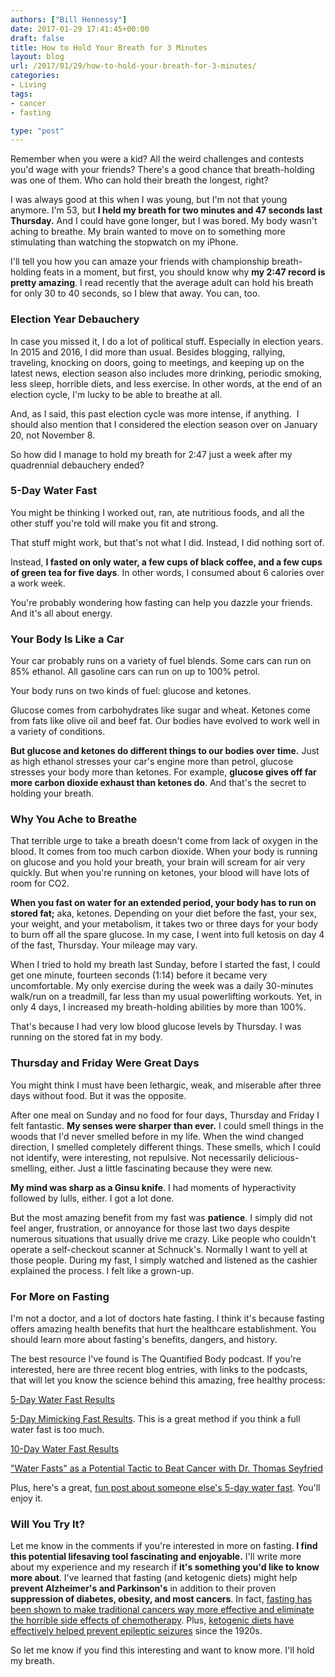 ```yaml
---
authors: ["Bill Hennessy"]
date: 2017-01-29 17:41:45+00:00
draft: false
title: How to Hold Your Breath for 3 Minutes
layout: blog
url: /2017/01/29/how-to-hold-your-breath-for-3-minutes/
categories:
- Living
tags:
- cancer
- fasting

type: "post"
---
```


Remember when you were a kid? All the weird challenges and contests you'd wage with your friends? There's a good chance that breath-holding was one of them. Who can hold their breath the longest, right?

I was always good at this when I was young, but I'm not that young anymore. I'm 53, but **I held my breath for two minutes and 47 seconds last Thursday.** And I could have gone longer, but I was bored. My body wasn't aching to breathe. My brain wanted to move on to something more stimulating than watching the stopwatch on my iPhone.

I'll tell you how you can amaze your friends with championship breath-holding feats in a moment, but first, you should know why **my 2:47 record is pretty amazing**. I read recently that the average adult can hold his breath for only 30 to 40 seconds, so I blew that away. You can, too.



### Election Year Debauchery



In case you missed it, I do a lot of political stuff. Especially in election years. In 2015 and 2016, I did more than usual. Besides blogging, rallying, traveling, knocking on doors, going to meetings, and keeping up on the latest news, election season also includes more drinking, periodic smoking, less sleep, horrible diets, and less exercise. In other words, at the end of an election cycle, I'm lucky to be able to breathe at all.

And, as I said, this past election cycle was more intense, if anything.  I should also mention that I considered the election season over on January 20, not November 8.

So how did I manage to hold my breath for 2:47 just a week after my quadrennial debauchery ended?



### 5-Day Water Fast



You might be thinking I worked out, ran, ate nutritious foods, and all the other stuff you're told will make you fit and strong.

That stuff might work, but that's not what I did. Instead, I did nothing sort of.

Instead, **I fasted on only water, a few cups of black coffee, and a few cups of green tea for five days**. In other words, I consumed about 6 calories over a work week.

You're probably wondering how fasting can help you dazzle your friends. And it's all about energy.



### Your Body Is Like a Car



Your car probably runs on a variety of fuel blends. Some cars can run on 85% ethanol. All gasoline cars can run on up to 100% petrol.

Your body runs on two kinds of fuel: glucose and ketones.

Glucose comes from carbohydrates like sugar and wheat. Ketones come from fats like olive oil and beef fat. Our bodies have evolved to work well in a variety of conditions.

**But glucose and ketones do different things to our bodies over time.** Just as high ethanol stresses your car's engine more than petrol, glucose stresses your body more than ketones. For example, **glucose gives off far more carbon dioxide exhaust than ketones do**. And that's the secret to holding your breath.



### Why You Ache to Breathe



That terrible urge to take a breath doesn't come from lack of oxygen in the blood. It comes from too much carbon dioxide. When your body is running on glucose and you hold your breath, your brain will scream for air very quickly. But when you're running on ketones, your blood will have lots of room for CO2.

**When you fast on water for an extended period, your body has to run on stored fat;** aka, ketones. Depending on your diet before the fast, your sex, your weight, and your metabolism, it takes two or three days for your body to burn off all the spare glucose. In my case, I went into full ketosis on day 4 of the fast, Thursday. Your mileage may vary.

When I tried to hold my breath last Sunday, before I started the fast, I could get one minute, fourteen seconds (1:14) before it became very uncomfortable. My only exercise during the week was a daily 30-minutes walk/run on a treadmill, far less than my usual powerlifting workouts. Yet, in only 4 days, I increased my breath-holding abilities by more than 100%.

That's because I had very low blood glucose levels by Thursday. I was running on the stored fat in my body.



### Thursday and Friday Were Great Days



You might think I must have been lethargic, weak, and miserable after three days without food. But it was the opposite.

After one meal on Sunday and no food for four days, Thursday and Friday I felt fantastic. **My senses were sharper than ever.** I could smell things in the woods that I'd never smelled before in my life. When the wind changed direction, I smelled completely different things. These smells, which I could not identify, were interesting, not repulsive. Not necessarily delicious-smelling, either. Just a little fascinating because they were new.

**My mind was sharp as a Ginsu knife**. I had moments of hyperactivity followed by lulls, either. I got a lot done.

But the most amazing benefit from my fast was **patience**. I simply did not feel anger, frustration, or annoyance for those last two days despite numerous situations that usually drive me crazy. Like people who couldn't operate a self-checkout scanner at Schnuck's. Normally I want to yell at those people. During my fast, I simply watched and listened as the cashier explained the process. I felt like a grown-up.



### For More on Fasting



I'm not a doctor, and a lot of doctors hate fasting. I think it's because fasting offers amazing health benefits that hurt the healthcare establishment. You should learn more about fasting's benefits, dangers, and history.

The best resource I've found is The Quantified Body podcast. If you're interested, here are three recent blog entries, with links to the podcasts, that will let you know the science behind this amazing, free healthy process:

[5-Day Water Fast Results](https://thequantifiedbody.net/5-day-water-fast-results/)

[5-Day Mimicking Fast Results](https://thequantifiedbody.net/fast-mimicking-diet/). This is a great method if you think a full water fast is too much.

[10-Day Water Fast Results](https://thequantifiedbody.net/10-day-water-fast-results/)

["Water Fasts" as a Potential Tactic to Beat Cancer with Dr. Thomas Seyfried](https://thequantifiedbody.net/water-fasts-as-a-potential-tactic-to-beat-cancer/)

Plus, here's a great, [fun post about someone else's 5-day water fast](https://www.nateliason.com/5-day-water-fast-health-benefits/). You'll enjoy it.



### Will You Try It?



Let me know in the comments if you're interested in more on fasting. **I find this potential lifesaving tool fascinating and enjoyable.** I'll write more about my experience and my research if **it's something you'd like to know more about**. I've learned that fasting (and ketogenic diets) might help **prevent Alzheimer's and Parkinson's** in addition to their proven **suppression of diabetes, obesity, and most cancers**. In fact, [fasting has been shown to make traditional cancers way more effective and eliminate the horrible side effects of chemotherapy](https://www.myhealthwire.com/news/breakthroughs/924). Plus, [ketogenic diets have effectively helped prevent epileptic seizures](https://www.webmd.com/epilepsy/guide/ketogenic-diet) since the 1920s.

So let me know if you find this interesting and want to know more. I'll hold my breath.





